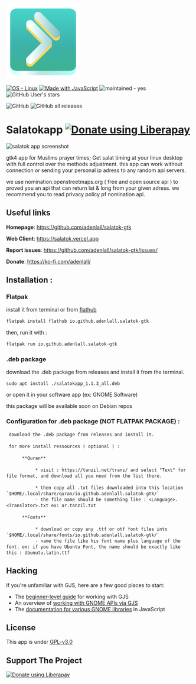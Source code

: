 <img width="200" alt="com.github.adenlall.salatok-gtk logo" src="/data/icons/io.github.adenlall.salatok-gtk.svg">

<a href="https://www.linux.org/" title="Go to Linux homepage"><img src="https://img.shields.io/badge/OS-Linux-blue?logo=linux&logoColor=white" alt="OS - Linux"></a> <a href="https://www.javascript.com/" title="Go to JavaScript homepage"><img src="https://img.shields.io/badge/Made_with-JavaScript-blue?logo=javascript&logoColor=white" alt="Made with JavaScript"></a> <img src="https://img.shields.io/badge/maintained-yes-blue" alt="maintained - yes"> <img alt="GitHub User's stars" src="https://img.shields.io/github/stars/adenlall">


<img alt="GitHub" src="https://img.shields.io/github/license/adenlall/salatok-gtk"> <img alt="GitHub all releases" src="https://img.shields.io/github/downloads/adenlall/salatok-gtk/total">


# Salatokapp  <a href="https://liberapay.com/adenlall/donate"><img alt="Donate using Liberapay" src="https://liberapay.com/assets/widgets/donate.svg"></a>

<img alt="salatok app screenshot" src="https://adenlall.vercel.app/screenshot2.png">
  
gtk4 app for Muslims prayer times; Get salat timing at your linux desktop with full control over the methods adjustment. this app can work without connection or sending your personal ip adress to any random api servers.

 we use nomination.openstreetmaps.org ( free and open source api ) to proved you an api that can return lat & long from your given adress.
 we recommend you to read privacy policy pf nomination api.

## Useful links

**Homepage**: https://github.com/adenlall/salatok-gtk

**Web Client**: https://salatok.vercel.app

**Report issues**: https://github.com/adenlall/salatok-gtk/issues/

**Donate**: https://ko-fi.com/adenlall/

## Installation :

### Flatpak
install it from terminal or from [flathub](https://flathub.org/apps/io.github.adenlall.salatok-gtk) 
```python
flatpak install flathub io.github.adenlall.salatok-gtk
```
then, run it with :
```python
flatpak run io.github.adenlall.salatok-gtk
```

### .deb package
 download the .deb package from releases and install it from the terminal.
         
    sudo apt install ./salatokapp_1.1.3_all.deb
 or open it in your software app (ex: GNOME Software)
 
 this package will be available soon on Debian repos


### Configuration for .deb package (NOT FLATPAK PACKAGE) :

     download the .deb package from releases and install it.
     
     for more install ressources ( optional ) :
     
          **Quran**
          
               * visit : https://tanzil.net/trans/ and select "Text" for file format, and download all you need from the list there.
               
               * then copy all .txt files downloaded into this location `$HOME/.local/share/quran/io.github.adenlall.salatok-gtk/`
               - the file name should be something like : <Language>.<Translator>.txt ex: ar.tanzil.txt
               
          **Fonts**
          
               * download or copy any .ttf or otf font files into `$HOME/.local/share/fonts/io.github.adenlall.salatok-gtk/`
               - name the file like his font name plus language of the font. ex: if you have Ubuntu Font, the name should be exactly like this : Ubunutu.latin.ttf


## Hacking

If you're unfamiliar with GJS, here are a few good places to start:

* The [beginner-level guide](https://gjs-guide.gitlab.io/) for working with GJS
* An overview of [working with GNOME APIs via GJS](https://gitlab.gnome.org/GNOME/gjs/wikis/Mapping)
* The [documentation for various GNOME libraries](https://devdocs.baznga.org/) in JavaScript

## License

This app is under [GPL-v3.0](https://www.gnu.org/licenses/gpl-3)

## Support The Project 

<a href="https://liberapay.com/adenlall/donate"><img alt="Donate using Liberapay" src="https://liberapay.com/assets/widgets/donate.svg"></a>
